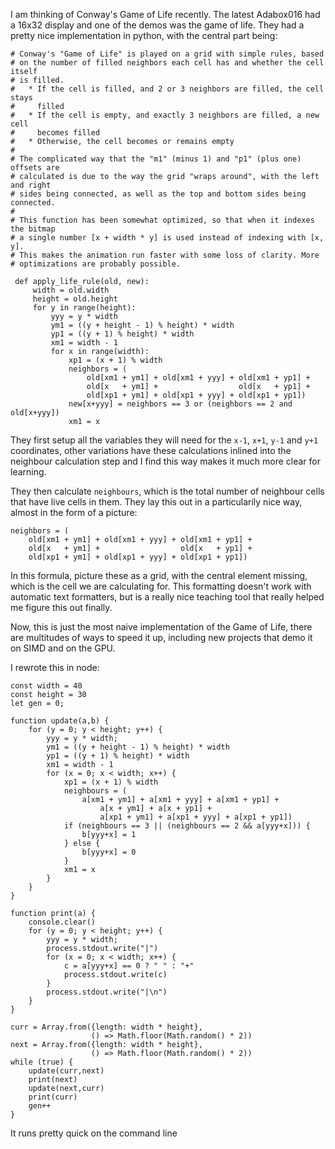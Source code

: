 I am thinking of Conway's Game of Life recently.  The latest Adabox016 had a
16x32 display and one of the demos was the game of life.  They had a pretty nice
implementation in python, with the central part being:

    # Conway's "Game of Life" is played on a grid with simple rules, based
    # on the number of filled neighbors each cell has and whether the cell itself
    # is filled.
    #   * If the cell is filled, and 2 or 3 neighbors are filled, the cell stays
    #     filled
    #   * If the cell is empty, and exactly 3 neighbors are filled, a new cell
    #     becomes filled
    #   * Otherwise, the cell becomes or remains empty
    #
    # The complicated way that the "m1" (minus 1) and "p1" (plus one) offsets are
    # calculated is due to the way the grid "wraps around", with the left and right
    # sides being connected, as well as the top and bottom sides being connected.
    #
    # This function has been somewhat optimized, so that when it indexes the bitmap
    # a single number [x + width * y] is used instead of indexing with [x, y].
    # This makes the animation run faster with some loss of clarity. More
    # optimizations are probably possible.

     def apply_life_rule(old, new):
         width = old.width
         height = old.height
         for y in range(height):
             yyy = y * width
             ym1 = ((y + height - 1) % height) * width
             yp1 = ((y + 1) % height) * width
             xm1 = width - 1
             for x in range(width):
                 xp1 = (x + 1) % width
                 neighbors = (
                     old[xm1 + ym1] + old[xm1 + yyy] + old[xm1 + yp1] +
                     old[x   + ym1] +                  old[x   + yp1] +
                     old[xp1 + ym1] + old[xp1 + yyy] + old[xp1 + yp1])
                 new[x+yyy] = neighbors == 3 or (neighbors == 2 and old[x+yyy])
                 xm1 = x

They first setup all the variables they will need for the `x-1`, `x+1`, `y-1`
and `y+1` coordinates, other variations have these calculations inlined into the
neighbour calculation step and I find this way makes it much more clear for
learning.

They then calculate `neighbours`, which is the total number of neighbour cells
that have live cells in them.  They lay this out in a particularily nice way,
almost in the form of a picture:

    neighbors = (
        old[xm1 + ym1] + old[xm1 + yyy] + old[xm1 + yp1] +
        old[x   + ym1] +                  old[x   + yp1] +
        old[xp1 + ym1] + old[xp1 + yyy] + old[xp1 + yp1])


In this formula, picture these as a grid, with the central element missing,
which is the cell we are calculating for.  This formatting doesn't work with
automatic text formatters, but is a really nice teaching tool that really helped
me figure this out finally.

Now, this is just the most naive implementation of the Game of Life, there are
multitudes of ways to speed it up, including new projects that demo it on SIMD
and on the GPU.

I rewrote this in node:

    const width = 40
    const height = 30
    let gen = 0;

    function update(a,b) {
        for (y = 0; y < height; y++) {
            yyy = y * width;
            ym1 = ((y + height - 1) % height) * width
            yp1 = ((y + 1) % height) * width
            xm1 = width - 1
            for (x = 0; x < width; x++) {
                xp1 = (x + 1) % width
                neighbours = (
                    a[xm1 + ym1] + a[xm1 + yyy] + a[xm1 + yp1] +
                        a[x + ym1] + a[x + yp1] +
                        a[xp1 + ym1] + a[xp1 + yyy] + a[xp1 + yp1])
                if (neighbours == 3 || (neighbours == 2 && a[yyy+x])) {
                    b[yyy+x] = 1
                } else {
                    b[yyy+x] = 0
                }
                xm1 = x
            }
        }
    }

    function print(a) {
        console.clear()
        for (y = 0; y < height; y++) {
            yyy = y * width;
            process.stdout.write("|")
            for (x = 0; x < width; x++) {
                c = a[yyy+x] == 0 ? " " : "+"
                process.stdout.write(c)
            }
            process.stdout.write("|\n")
        }
    }

    curr = Array.from({length: width * height},
                      () => Math.floor(Math.random() * 2))
    next = Array.from({length: width * height},
                      () => Math.floor(Math.random() * 2))
    while (true) {
        update(curr,next)
        print(next)
        update(next,curr)
        print(curr)
        gen++
    }

It runs pretty quick on the command line

